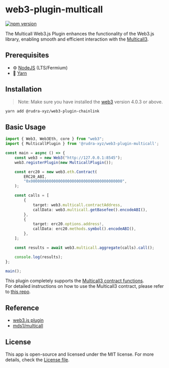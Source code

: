 # web3-plugin-multicall

[![npm version](https://img.shields.io/badge/npm-0.1.0-brightgreen)](https://www.npmjs.com/package/@rudra-xyz/web3-plugin-multicall)

The Multicall Web3.js Plugin enhances the functionality of the Web3.js library, enabling smooth and efficient interaction with the [Multicall3](https://github.com/mds1/multicall).


## Prerequisites 

-   :gear: [NodeJS](https://nodejs.org/) (LTS/Fermium)
-   :toolbox: [Yarn](https://yarnpkg.com/)

## Installation

> Note: Make sure you have installed the [web3](https://www.npmjs.com/package/web3) version 4.0.3 or above.

```bash
yarn add @rudra-xyz/web3-plugin-chainlink
```

## Basic Usage

```typescript
import { Web3, Web3Eth, core } from "web3";
import { MulticallPlugin } from '@rudra-xyz/web3-plugin-multicall';

const main = async () => {
    const web3 = new Web3("http://127.0.0.1:8545");
    web3.registerPlugin(new MulticallPlugin());

    const erc20 = new web3.eth.Contract(
        ERC20_ABI,
        "0x0000000000000000000000000000000000000000",
    );

    const calls = [
        {
            target: web3.multicall.contractAddress,
            callData: web3.multicall.getBasefee().encodeABI(),
        },
        {
            target: erc20.options.address!,
            callData: erc20.methods.symbol().encodeABI(),
        },
    ];

    const results = await web3.multicall.aggregate(calls).call();

    console.log(results);
};

main();
```

This plugin completely supports the [Multicall3 contract functions](https://github.com/mds1/multicall/blob/main/src/Multicall3.sol).<br>
For detailed instructions on how to use the Multicall3 contract, please refer to [this repo](https://github.com/mds1/multicall?tab=readme-ov-file#usage).


## Reference

- [web3.js plugin](https://docs.web3js.org/guides/web3_plugin_guide/plugin_authors)
- [mds1/multicall](https://github.com/mds1/multicall)


## License

This app is open-source and licensed under the MIT license. For more details, check the [License file](LICENSE).